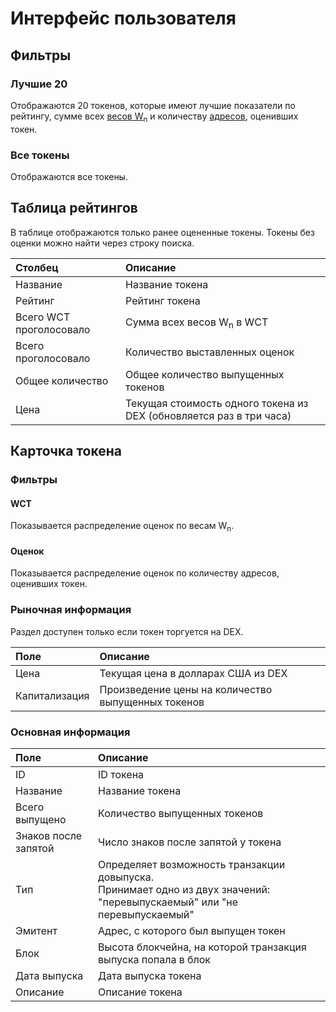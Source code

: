 # Интерфейс пользователя

## Фильтры

### Лучшие 20

Отображаются 20 токенов, которые имеют лучшие показатели по рейтингу, сумме всех [весов W<sub>n</sub>](/waves-token-rating/rating-formula.md) и количеству [адресов](/blockchain/address.md), оценивших токен.

### Все токены

Отображаются все токены.

## Таблица рейтингов

В таблице отображаются только ранее оцененные токены. Токены без оценки можно найти через строку поиска.

| Столбец | Описание |
| :--- | :--- |
| Название | Название токена |
| Рейтинг | Рейтинг токена |
| Всего WCT проголосовало | Сумма всех весов W<sub>n</sub> в WCT |
| Всего проголосовало | Количество выставленных оценок |
| Общее количество | Общее количество выпущенных токенов |
| Цена | Текущая стоимость одного токена из DEX (обновляется раз в три часа) |

## Карточка токена

### Фильтры

#### WCT

Показывается распределение оценок по весам W<sub>n</sub>.

#### Оценок

Показывается распределение оценок по количеству адресов, оценивших токен.

### Рыночная информация

Раздел доступен только если токен торгуется на DEX.

| Поле | Описание |
| :--- | :--- |
| Цена | Текущая цена в долларах США из DEX |
| Капитализация | Произведение цены на количество выпущенных токенов |

### Основная информация

| Поле | Описание |
| :--- | :--- |
| ID | ID токена |
| Название | Название токена |
| Всего выпущено | Количество выпущенных токенов |
| Знаков после запятой | Число знаков после запятой у токена |
| Тип | Определяет возможность транзакции довыпуска. <br>Принимает одно из двух значений: "перевыпускаемый" или "не перевыпускаемый" |
| Эмитент | Адрес, с которого был выпущен токен |
| Блок | Высота блокчейна, на которой транзакция выпуска попала в блок |
| Дата выпуска | Дата выпуска токена |
| Описание | Описание токена |
